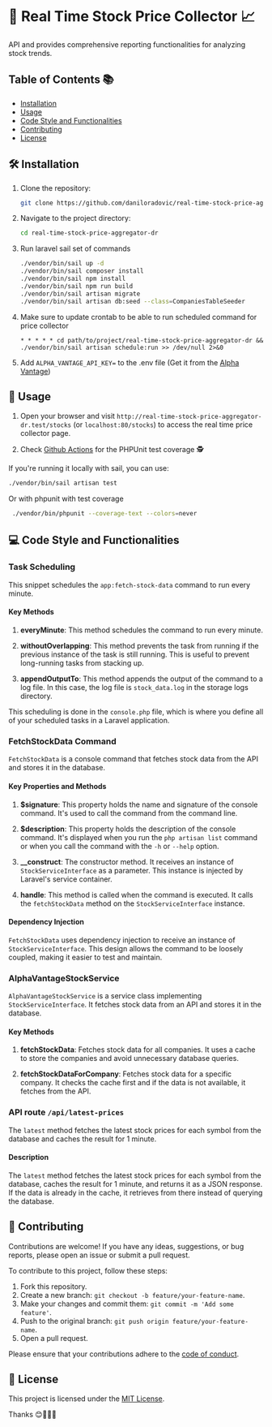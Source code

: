 # 🎉 Real Time Stock Price Collector 📈

API and provides comprehensive reporting functionalities for analyzing stock
trends.

## Table of Contents 📚

- [Installation](#installation)
- [Usage](#usage)
- [Code Style and Functionalities](#💻-code-style-and-functionalities)
- [Contributing](#contributing)
- [License](#license)

## 🛠️ Installation 

1. Clone the repository:

    ```bash
    git clone https://github.com/daniloradovic/real-time-stock-price-aggregator-dr.git
    ```

2. Navigate to the project directory:

    ```bash
    cd real-time-stock-price-aggregator-dr
    ```

3. Run laravel sail set of commands

    ```bash
    ./vendor/bin/sail up -d
    ./vendor/bin/sail composer install
    ./vendor/bin/sail npm install
    ./vendor/bin/sail npm run build
    ./vendor/bin/sail artisan migrate
    ./vendor/bin/sail artisan db:seed --class=CompaniesTableSeeder
    ```

4. Make sure to update crontab to be able to run scheduled command for price collector

    ```
    * * * * * cd path/to/project/real-time-stock-price-aggregator-dr && ./vendor/bin/sail artisan schedule:run >> /dev/null 2>&0
    ```

5. Add ```ALPHA_VANTAGE_API_KEY=``` to the .env file (Get it from the [Alpha Vantage](https://www.alphavantage.co/support/#api-key))

## 🔌 Usage

1. Open your browser and visit `http://real-time-stock-price-aggregator-dr.test/stocks` (or `localhost:80/stocks`) to access the real time price collector page.

2. Check [Github Actions](https://github.com/daniloradovic/real-time-stock-price-aggregator-dr/actions) for the PHPUnit test coverage 🕵️

If you're running it locally with sail, you can use:

```bash
./vendor/bin/sail artisan test
```

Or with phpunit with test coverage
```bash
 ./vendor/bin/phpunit --coverage-text --colors=never
```


## 💻 Code Style and Functionalities

### Task Scheduling

This snippet schedules the `app:fetch-stock-data` command to run every minute. 

#### Key Methods

1. **everyMinute**: This method schedules the command to run every minute.

2. **withoutOverlapping**: This method prevents the task from running if the previous instance of the task is still running. This is useful to prevent long-running tasks from stacking up.

3. **appendOutputTo**: This method appends the output of the command to a log file. In this case, the log file is `stock_data.log` in the storage logs directory.

This scheduling is done in the `console.php` file, which is where you define all of your scheduled tasks in a Laravel application.

### FetchStockData Command

`FetchStockData` is a console command that fetches stock data from the API and stores it in the database.

#### Key Properties and Methods

1. **$signature**: This property holds the name and signature of the console command. It's used to call the command from the command line.

2. **$description**: This property holds the description of the console command. It's displayed when you run the `php artisan list` command or when you call the command with the `-h` or `--help` option.

3. **__construct**: The constructor method. It receives an instance of `StockServiceInterface` as a parameter. This instance is injected by Laravel's service container.

4. **handle**: This method is called when the command is executed. It calls the `fetchStockData` method on the `StockServiceInterface` instance.

#### Dependency Injection

`FetchStockData` uses dependency injection to receive an instance of `StockServiceInterface`. This design allows the command to be loosely coupled, making it easier to test and maintain.


### AlphaVantageStockService

`AlphaVantageStockService` is a service class implementing `StockServiceInterface`. It fetches stock data from an API and stores it in the database.

#### Key Methods

1. **fetchStockData**: Fetches stock data for all companies. It uses a cache to store the companies and avoid unnecessary database queries.

2. **fetchStockDataForCompany**: Fetches stock data for a specific company. It checks the cache first and if the data is not available, it fetches from the API.

### API route `/api/latest-prices`

The `latest` method fetches the latest stock prices for each symbol from the database and caches the result for 1 minute.

#### Description

The `latest` method fetches the latest stock prices for each symbol from the database, caches the result for 1 minute, and returns it as a JSON response. If the data is already in the cache, it retrieves from there instead of querying the database.

## 🤝 Contributing 

Contributions are welcome! If you have any ideas, suggestions, or bug reports, please open an issue or submit a pull request.

To contribute to this project, follow these steps:

1. Fork this repository.
2. Create a new branch: `git checkout -b feature/your-feature-name`.
3. Make your changes and commit them: `git commit -m 'Add some feature'`.
4. Push to the original branch: `git push origin feature/your-feature-name`.
5. Open a pull request.

Please ensure that your contributions adhere to the [code of conduct](CODE_OF_CONDUCT.md).

## 📝 License 

This project is licensed under the [MIT License](LICENSE).


Thanks 😊🎉👨‍💻
